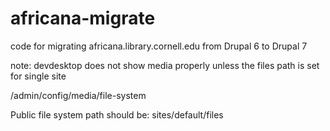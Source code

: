 # africana-migrate
code for migrating africana.library.cornell.edu from Drupal 6 to Drupal 7

note: devdesktop does not show media properly unless the files path is set for single site

/admin/config/media/file-system

Public file system path should be:
sites/default/files
